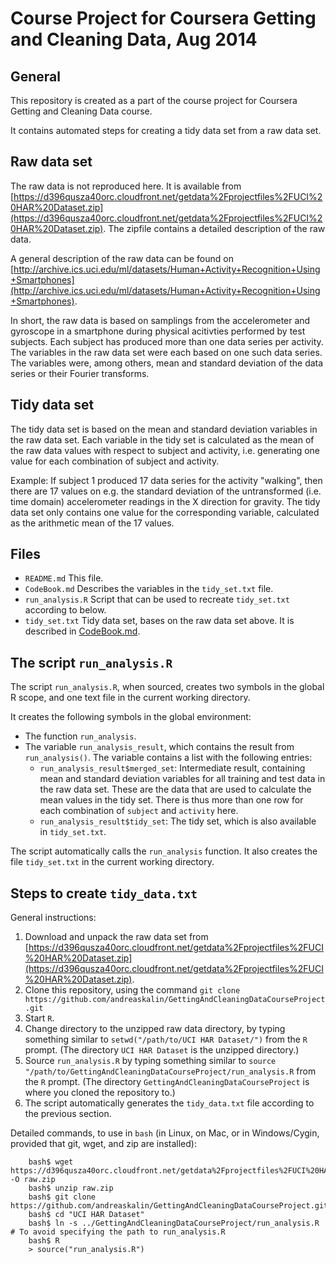 # Course Project for Coursera Getting and Cleaning Data, Aug 2014

## General

This repository is created as a part of the course project for Coursera Getting and Cleaning Data course.

It contains automated steps for creating a tidy data set from a raw data set.

## Raw data set

The raw data is not reproduced here. It is available from [https://d396qusza40orc.cloudfront.net/getdata%2Fprojectfiles%2FUCI%20HAR%20Dataset.zip](https://d396qusza40orc.cloudfront.net/getdata%2Fprojectfiles%2FUCI%20HAR%20Dataset.zip). The zipfile contains a detailed description of the raw data.

A general description of the raw data can be found on [http://archive.ics.uci.edu/ml/datasets/Human+Activity+Recognition+Using+Smartphones](http://archive.ics.uci.edu/ml/datasets/Human+Activity+Recognition+Using+Smartphones).

In short, the raw data is based on samplings from the accelerometer and gyroscope in a smartphone during physical acitivties performed by test subjects. Each subject has produced more than one data series per activity. The variables in the raw data set were each based on one such data series. The variables were, among others, mean and standard deviation of the data series or their Fourier transforms.

## Tidy data set

The tidy data set is based on the mean and standard deviation variables in the raw data set. Each variable in the tidy set is calculated as the mean of the raw data values with respect to subject and activity, i.e. generating one value for each combination of subject and activity.

Example: If subject 1 produced 17 data series for the activity "walking", then there are 17 values on e.g. the standard deviation of the untransformed (i.e. time domain) accelerometer readings in the X direction for gravity. The tidy data set only contains one value for the corresponding variable, calculated as the arithmetic mean of the 17 values.

## Files

- `README.md`
  This file.
- `CodeBook.md`
  Describes the variables in the `tidy_set.txt` file.
- `run_analysis.R`
  Script that can be used to recreate `tidy_set.txt` according to below.
- `tidy_set.txt`
  Tidy data set, bases on the raw data set above.
  It is described in [CodeBook.md](CodeBook.md).

## The script `run_analysis.R`

The script `run_analysis.R`, when sourced, creates two symbols in the global R scope, and one text file in the current working directory.

It creates the following symbols in the global environment:

* The function `run_analysis`.
* The variable `run_analysis_result`, which contains the result from `run_analysis()`. The variable contains a list with the following entries:
    - `run_analysis_result$merged_set`:
      Intermediate result, containing mean and standard deviation variables for all training and test data in the raw data set.
      These are the data that are used to calculate the mean values in the tidy set.
      There is thus more than one row for each combination of `subject` and `activity` here.
    - `run_analysis_result$tidy_set`:
      The tidy set, which is also available in `tidy_set.txt`.

The script automatically calls the `run_analysis` function. It also creates the file `tidy_set.txt` in the current working directory.

## Steps to create `tidy_data.txt`

General instructions:

1. Download and unpack the raw data set from [https://d396qusza40orc.cloudfront.net/getdata%2Fprojectfiles%2FUCI%20HAR%20Dataset.zip](https://d396qusza40orc.cloudfront.net/getdata%2Fprojectfiles%2FUCI%20HAR%20Dataset.zip).
1. Clone this repository, using the command `git clone https://github.com/andreaskalin/GettingAndCleaningDataCourseProject.git`
1. Start `R`.
1. Change directory to the unzipped raw data directory, by typing something similar to `setwd("/path/to/UCI HAR Dataset/")` from the `R` prompt. (The directory `UCI HAR Dataset` is the unzipped directory.)
1. Source `run_analysis.R` by typing something similar to `source "/path/to/GettingAndCleaningDataCourseProject/run_analysis.R` from the `R` prompt. (The directory `GettingAndCleaningDataCourseProject` is where you cloned the repository to.)
1. The script automatically generates the `tidy_data.txt` file according to the previous section.

Detailed commands, to use in `bash` (in Linux, on Mac, or in Windows/Cygin, provided that git, wget, and zip are installed):

        bash$ wget https://d396qusza40orc.cloudfront.net/getdata%2Fprojectfiles%2FUCI%20HAR%20Dataset.zip -O raw.zip
        bash$ unzip raw.zip
        bash$ git clone https://github.com/andreaskalin/GettingAndCleaningDataCourseProject.git
        bash$ cd "UCI HAR Dataset"
        bash$ ln -s ../GettingAndCleaningDataCourseProject/run_analysis.R  # To avoid specifying the path to run_analysis.R
        bash$ R
        > source("run_analysis.R")

